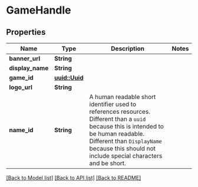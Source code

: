 # GameHandle

## Properties

Name | Type | Description | Notes
------------ | ------------- | ------------- | -------------
**banner_url** | **String** |  | 
**display_name** | **String** |  | 
**game_id** | [**uuid::Uuid**](uuid::Uuid.md) |  | 
**logo_url** | **String** |  | 
**name_id** | **String** | A human readable short identifier used to references resources. Different than a `uuid` because this is intended to be human readable. Different than `DisplayName` because this should not include special characters and be short. | 

[[Back to Model list]](../README.md#documentation-for-models) [[Back to API list]](../README.md#documentation-for-api-endpoints) [[Back to README]](../README.md)


